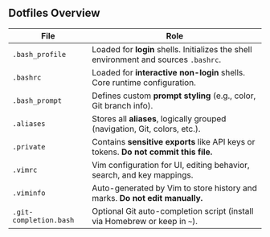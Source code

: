 ## Dotfiles Overview

| File                  | Role                                                                                   |
|-----------------------|----------------------------------------------------------------------------------------|
| `.bash_profile`       | Loaded for **login** shells. Initializes the shell environment and sources `.bashrc`. |
| `.bashrc`             | Loaded for **interactive non-login** shells. Core runtime configuration.              |
| `.bash_prompt`        | Defines custom **prompt styling** (e.g., color, Git branch info).                     |
| `.aliases`            | Stores all **aliases**, logically grouped (navigation, Git, colors, etc.).            |
| `.private`            | Contains **sensitive exports** like API keys or tokens. **Do not commit this file.**  |
| `.vimrc`              | Vim configuration for UI, editing behavior, search, and key mappings.                 |
| `.viminfo`            | Auto-generated by Vim to store history and marks. **Do not edit manually.**           |
| `.git-completion.bash`| Optional Git auto-completion script (install via Homebrew or keep in `~`).            |

